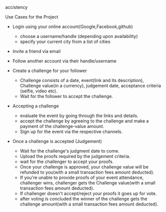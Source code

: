 accistency

Use Cases for the Project
- Login using your online account(Google,Facebook,github)
  - choose a username/handle (depending upon availability)
  - specify your current city from a list of cities
   
- Invite a friend via email

- Follow another account via their handle/username

- Create a challenge for your follower
  - Challenge consists of a date, event(link and its description), Challenge value(in a currency), judgement date, acceptance criteria (selfie, video etc).
  - Wait for the follower to accept the challenge.

- Accepting a challenge
  - evaluate the event by going through the links and details.
  - accept the challenge by agreeing to the challenge and make a payment of the challenge-value amount.
  - Sign up for the event via the respective channels.


- Once a challenge is accepted (Judgement)
  - Wait for the challenge's judgment date to come.
  - Upload the proofs required by the judgement criteria.
  - wait for the challenger to accept your proofs.
  - Once your challenge is approved, your challenge value will be refunded to you(with a small transaction fees amount deducted).
  - If you're unable to provide proofs of your event attendance, challenger wins, challenger gets the Challenge value(with a small transaction fees amount deducted).
  - If challenger doesn't accept/reject your proofs it goes up for vote.
  - after voting is concluded the winner of the challenge gets the challenge amount(with a small transaction fees amount deducted).

